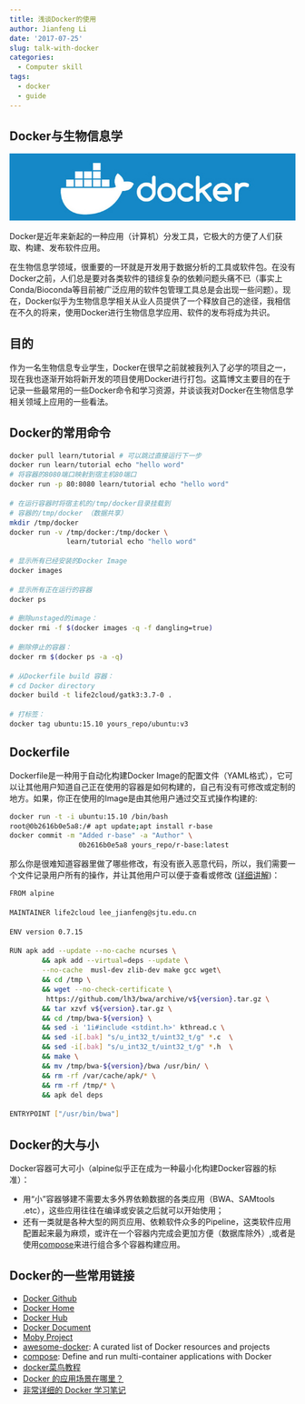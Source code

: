 ```yaml
---
title: 浅谈Docker的使用
author: Jianfeng Li
date: '2017-07-25'
slug: talk-with-docker
categories:
  - Computer skill
tags:
  - docker
  - guide
---
```



## Docker与生物信息学

<div align=center>
<img src= https://github.com/Miachol/Writing-material/raw/master/blog/images/2017-07-25-talk-with-docker/docker.jpg>
</div>

Docker是近年来新起的一种应用（计算机）分发工具，它极大的方便了人们获取、构建、发布软件应用。

在生物信息学领域，很重要的一环就是开发用于数据分析的工具或软件包。在没有Docker之前，人们总是要对各类软件的错综复杂的依赖问题头痛不已（事实上Conda/Bioconda等目前被广泛应用的软件包管理工具总是会出现一些问题）。现在，Docker似乎为生物信息学相关从业人员提供了一个释放自己的途径，我相信在不久的将来，使用Docker进行生物信息学应用、软件的发布将成为共识。

## 目的

作为一名生物信息专业学生，Docker在很早之前就被我列入了必学的项目之一，现在我也逐渐开始将新开发的项目使用Docker进行打包。这篇博文主要目的在于记录一些最常用的一些Docker命令和学习资源，并谈谈我对Docker在生物信息学相关领域上应用的一些看法。

## Docker的常用命令

```bash
docker pull learn/tutorial # 可以跳过直接运行下一步
docker run learn/tutorial echo "hello word"
# 将容器的8080端口映射到宿主机80端口
docker run -p 80:8080 learn/tutorial echo "hello word"

# 在运行容器时将宿主机的/tmp/docker目录挂载到
# 容器的/tmp/docker （数据共享）
mkdir /tmp/docker
docker run -v /tmp/docker:/tmp/docker \
              learn/tutorial echo "hello word"

# 显示所有已经安装的Docker Image
docker images

# 显示所有正在运行的容器
docker ps

# 删除unstaged的image：
docker rmi -f $(docker images -q -f dangling=true)

# 删除停止的容器：
docker rm $(docker ps -a -q)

# 从Dockerfile build 容器：
# cd Docker directory
docker build -t life2cloud/gatk3:3.7-0 .

# 打标签：
docker tag ubuntu:15.10 yours_repo/ubuntu:v3
```

## Dockerfile

Dockerfile是一种用于自动化构建Docker Image的配置文件（YAML格式），它可以让其他用户知道自己正在使用的容器是如何构建的，自己有没有可修改或定制的地方。如果，你正在使用的Image是由其他用户通过交互式操作构建的:

```bash
docker run -t -i ubuntu:15.10 /bin/bash
root@0b2616b0e5a8:/# apt update;apt install r-base
docker commit -m "Added r-base" -a "Author" \
                 0b2616b0e5a8 yours_repo/r-base:latest
```

那么你是很难知道容器里做了哪些修改，有没有嵌入恶意代码，所以，我们需要一个文件记录用户所有的操作，并让其他用户可以便于查看或修改 ([详细讲解](https://docs.docker.com/engine/reference/builder/))：

```bash
FROM alpine

MAINTAINER life2cloud lee_jianfeng@sjtu.edu.cn

ENV version 0.7.15

RUN apk add --update --no-cache ncurses \
        && apk add --virtual=deps --update \
        --no-cache  musl-dev zlib-dev make gcc wget\
        && cd /tmp \
        && wget --no-check-certificate \
         https://github.com/lh3/bwa/archive/v${version}.tar.gz \
        && tar xzvf v${version}.tar.gz \
        && cd /tmp/bwa-${version} \
        && sed -i '1i#include <stdint.h>' kthread.c \
        && sed -i[.bak] "s/u_int32_t/uint32_t/g" *.c  \
        && sed -i[.bak] "s/u_int32_t/uint32_t/g" *.h  \
        && make \
        && mv /tmp/bwa-${version}/bwa /usr/bin/ \
        && rm -rf /var/cache/apk/* \
        && rm -rf /tmp/* \
        && apk del deps

ENTRYPOINT ["/usr/bin/bwa"]

```

## Docker的大与小

Docker容器可大可小（alpine似乎正在成为一种最小化构建Docker容器的标准）：

- 用“小”容器够建不需要太多外界依赖数据的各类应用（BWA、SAMtools .etc），这些应用往往在编译或安装之后就可以开始使用；
- 还有一类就是各种大型的网页应用、依赖软件众多的Pipeline，这类软件应用配置起来最为麻烦，或许在一个容器内完成会更加方便（数据库除外）,或者是使用[compose](https://github.com/docker/compose)来进行组合多个容器构建应用。

## Docker的一些常用链接
- [Docker Github](https://github.com/docker)
- [Docker Home](https://www.docker.com/)
- [Docker Hub](https://hub.docker.com/)
- [Docker Document](https://docs.docker.com/)
- [Moby Project](https://mobyproject.org/)
- [awesome-docker](https://github.com/veggiemonk/awesome-docker): A curated list of Docker resources and projects
- [compose](https://github.com/docker/compose): Define and run multi-container applications with Docker
- [docker菜鸟教程](http://www.runoob.com/docker/docker-tutorial.html)
- [Docker 的应用场景在哪里？](https://www.zhihu.com/question/22969309)
- [非常详细的 Docker 学习笔记](http://blog.csdn.net/zjin_hua/article/details/52041757)
